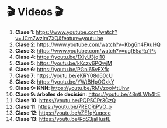 # :clapper: Videos :clapper:

1. **Clase 1**: https://www.youtube.com/watch?v=JCm7wzIm7XQ&feature=youtu.be
2. **Clase 2**: https://www.youtube.com/watch?v=Kbg6n4FAuHQ
3. **Clase 3**: https://www.youtube.com/watch?v=ugfE5aRq1Pk
4. **Clase 4**: https://youtu.be/1XiyU3jqI10
5. **Clase 5**: https://youtu.be/kKczv6PQwjM
6. **Clase 6**: https://youtu.be/PGni65vEXfk
7. **Clase 7**: https://youtu.be/eKRY08d60cU
8. **Clase 8**: https://youtu.be/YWtBHpOGxkY
9. **Clase 9: KNN**: https://youtu.be/RMVzooMtUhw
10. **Clase 9: árboles de decisión**: https://youtu.be/48ntLWh4ltE
11. **Clase 10**: https://youtu.be/PQP5CPr3GzQ
12. **Clase 11**: https://youtu.be/7RECRjPVO_o
13. **Clase 12**: https://youtu.be/rZE1qKugccc
14. **Clase 13**: https://youtu.be/RqS3jaHustE

